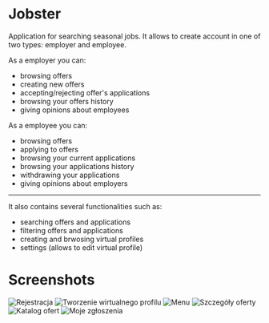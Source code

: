 # Jobster

Application for searching seasonal jobs. It allows to create account in one of two types: employer and employee.

As a employer you can:
- browsing offers
- creating new offers
- accepting/rejecting offer's applications
- browsing your offers history
- giving opinions about employees

As a employee you can:
- browsing offers
- applying to offers
- browsing your current applications
- browsing your applications history
- withdrawing your applications
- giving opinions about employers

------------------------------------------------------------------------------------
It also contains several functionalities such as:
- searching offers and applications
- filtering offers and applications
- creating and brwosing virtual profiles 
- settings (allows to edit virtual profile)

# Screenshots

![Rejestracja](https://user-images.githubusercontent.com/48474276/72256501-a5a6d080-3609-11ea-833a-ab19e3ad9285.jpg)
![Tworzenie wirtualnego profilu](https://user-images.githubusercontent.com/48474276/72256499-a5a6d080-3609-11ea-92e8-869cde99c5c6.jpg)
![Menu](https://user-images.githubusercontent.com/48474276/72256497-a50e3a00-3609-11ea-9ad1-c3d4f8e11099.jpg)
![Szczegóły oferty](https://user-images.githubusercontent.com/48474276/72256500-a5a6d080-3609-11ea-8e3d-adef6ba3e28f.jpg)
![Katalog ofert](https://user-images.githubusercontent.com/48474276/72256498-a50e3a00-3609-11ea-9fe2-900e39cdaee2.jpg)
![Moje zgłoszenia](https://user-images.githubusercontent.com/48474276/72256684-0d5d1b80-360a-11ea-8b2b-b4c642adf8a4.png)
